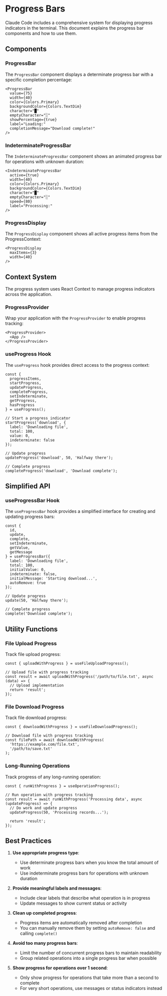 # Progress Bars

Claude Code includes a comprehensive system for displaying progress indicators in the terminal. This document explains the progress bar components and how to use them.

## Components

### ProgressBar

The `ProgressBar` component displays a determinate progress bar with a specific completion percentage:

```tsx
<ProgressBar
  value={75}
  width={40}
  color={Colors.Primary}
  backgroundColor={Colors.TextDim}
  character="█"
  emptyCharacter="░"
  showPercentage={true}
  label="Loading:"
  completionMessage="Download complete!"
/>
```

### IndeterminateProgressBar

The `IndeterminateProgressBar` component shows an animated progress bar for operations with unknown duration:

```tsx
<IndeterminateProgressBar
  active={true}
  width={40}
  color={Colors.Primary}
  backgroundColor={Colors.TextDim}
  character="█"
  emptyCharacter="░"
  speed={80}
  label="Processing:"
/>
```

### ProgressDisplay

The `ProgressDisplay` component shows all active progress items from the ProgressContext:

```tsx
<ProgressDisplay 
  maxItems={3}
  width={40}
/>
```

## Context System

The progress system uses React Context to manage progress indicators across the application.

### ProgressProvider

Wrap your application with the `ProgressProvider` to enable progress tracking:

```tsx
<ProgressProvider>
  <App />
</ProgressProvider>
```

### useProgress Hook

The `useProgress` hook provides direct access to the progress context:

```tsx
const { 
  progressItems,
  startProgress,
  updateProgress,
  completeProgress,
  setIndeterminate,
  getProgress,
  hasProgress
} = useProgress();

// Start a progress indicator
startProgress('download', {
  label: 'Downloading file',
  total: 100,
  value: 0,
  indeterminate: false
});

// Update progress
updateProgress('download', 50, 'Halfway there');

// Complete progress
completeProgress('download', 'Download complete');
```

## Simplified API

### useProgressBar Hook

The `useProgressBar` hook provides a simplified interface for creating and updating progress bars:

```tsx
const { 
  id,
  update,
  complete,
  setIndeterminate,
  getValue,
  getMessage
} = useProgressBar({
  label: 'Downloading file',
  total: 100,
  initialValue: 0,
  indeterminate: false,
  initialMessage: 'Starting download...',
  autoRemove: true
});

// Update progress
update(50, 'Halfway there');

// Complete progress
complete('Download complete');
```

## Utility Functions

### File Upload Progress

Track file upload progress:

```tsx
const { uploadWithProgress } = useFileUploadProgress();

// Upload file with progress tracking
const result = await uploadWithProgress('/path/to/file.txt', async (data) => {
  // Upload implementation
  return 'result';
});
```

### File Download Progress

Track file download progress:

```tsx
const { downloadWithProgress } = useFileDownloadProgress();

// Download file with progress tracking
const filePath = await downloadWithProgress(
  'https://example.com/file.txt',
  '/path/to/save.txt'
);
```

### Long-Running Operations

Track progress of any long-running operation:

```tsx
const { runWithProgress } = useOperationProgress();

// Run operation with progress tracking
const result = await runWithProgress('Processing data', async (updateProgress) => {
  // Do work and update progress
  updateProgress(50, 'Processing records...');
  
  return 'result';
});
```

## Best Practices

1. **Use appropriate progress type**:
   - Use determinate progress bars when you know the total amount of work
   - Use indeterminate progress bars for operations with unknown duration

2. **Provide meaningful labels and messages**:
   - Include clear labels that describe what operation is in progress
   - Update messages to show current status or activity

3. **Clean up completed progress**:
   - Progress items are automatically removed after completion
   - You can manually remove them by setting `autoRemove: false` and calling `complete()`

4. **Avoid too many progress bars**:
   - Limit the number of concurrent progress bars to maintain readability
   - Group related operations into a single progress bar when possible

5. **Show progress for operations over 1 second**:
   - Only show progress for operations that take more than a second to complete
   - For very short operations, use messages or status indicators instead